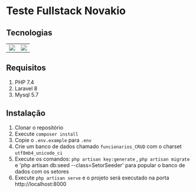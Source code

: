 # Teste Fullstack Novakio

## Tecnologias
<table>
    <tr>
        <td>
            <a href="https://laravel.com/docs/8.x"><img src="icons/laravel.png" /></a>
        </td>
        <td>
            <a href="https://getbootstrap.com/docs/5.2/getting-started/introduction/"><img src="icons/bootstrap.png" /></a>
        </td>
    </tr>
</table> 


## Requisitos
1. PHP 7.4
2. Laravel 8
3. Mysql 5.7




## Instalação

1. Clonar o repositório
2. Execute `composer install`
3. Copie o `.env.example` para `.env`
4. Crie um banco de dados chamado `funcionarios_CRUD` com o charset `utf8mb4_unicode_ci`
5. Execute os comandos: `php artisan key:generate` , `php artisan migrate` e 'php artisan db:seed --class=SetorSeeder' para popular o banco de dados com os setores
6. Execute `php artisan serve` e o projeto será executado na porta http://localhost:8000





